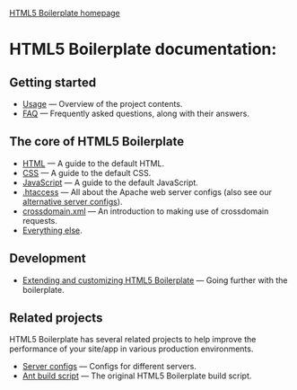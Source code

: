 [HTML5 Boilerplate homepage](http://html5boilerplate.com)

# HTML5 Boilerplate documentation:

## Getting started

* [Usage](usage.md) — Overview of the project contents.
* [FAQ](faq.md) — Frequently asked questions, along with their answers.

## The core of HTML5 Boilerplate

* [HTML](html.md) — A guide to the default HTML.
* [CSS](css.md) — A guide to the default CSS.
* [JavaScript](js.md) — A guide to the default JavaScript.
* [.htaccess](https://github.com/h5bp/server-configs-apache)
  — All about the Apache web server configs (also see our [alternative server
  configs](https://github.com/h5bp/server-configs/blob/master/README.md)).
* [crossdomain.xml](crossdomain.md) — An introduction to making use of
  crossdomain requests.
* [Everything else](misc.md).

## Development

* [Extending and customizing HTML5 Boilerplate](extend.md) — Going further with
  the boilerplate.

## Related projects

HTML5 Boilerplate has several related projects to help improve the performance
of your site/app in various production environments.

* [Server configs](https://github.com/h5bp/server-configs) — Configs for
  different servers.
* [Ant build script](https://github.com/h5bp/ant-build-script) — The original
  HTML5 Boilerplate build script.
